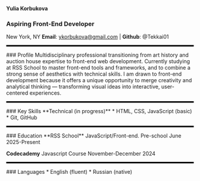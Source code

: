 #### Yulia Korbukova
### Aspiring Front-End Developer
New York, NY
**Email**: ykorbukova@gmail.com | **Github**: @Tekkai01
<hr style="height: 4px; background-color: black; border: none;">
### Profile
Multidisciplinary professional transitioning from art history and auction house expertise to front-end web development. Currently studying at RSS School to master front-end tools and frameworks, and to combine a strong sense of aesthetics with technical skills. I am drawn to front-end development because it offers a unique opportunity to merge creativity and analytical thinking — transforming visual ideas into interactive, user-centered experiences. 
<hr style="height: 4px; background-color: black; border: none;">
### Key Skills
**Technical (in progress)**
* HTML, CSS, JavaScript (basic)
* Git, GitHub
<hr style="height: 4px; background-color: black; border: none;">
### Education
**RSS School**
JavaScript/Front-end. Pre-school
June 2025-Present

**Codecademy**
Javascript Course
November-December 2024
<hr style="height: 4px; background-color: black; border: none;">
### Languages
* English (fluent)
* Russian (native)